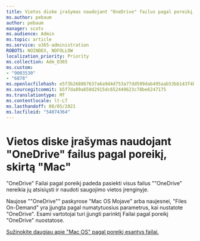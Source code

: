 ```yaml
---
title: Vietos diske įrašymas naudojant "OneDrive" failus pagal poreikį, skirtą "Mac"
ms.author: pebaum
author: pebaum
manager: scotv
ms.audience: Admin
ms.topic: article
ms.service: o365-administration
ROBOTS: NOINDEX, NOFOLLOW
localization_priority: Priority
ms.collection: Adm_O365
ms.custom:
- "9003530"
- "6878"
ms.openlocfilehash: e5f3b268867637a6a9d4d753a77dd599dab495aab53bb143f4bb74b35487d7e3
ms.sourcegitcommit: b5f7da89a650d2915dc652449623c78be6247175
ms.translationtype: MT
ms.contentlocale: lt-LT
ms.lasthandoff: 08/05/2021
ms.locfileid: "54074364"
---
```

# <a name="save-disk-space-with-onedrive-files-on-demand-for-mac"></a>Vietos diske įrašymas naudojant "OneDrive" failus pagal poreikį, skirtą "Mac"

"OneDrive" Failai pagal poreikį padeda pasiekti visus failus ""OneDrive" nereikia jų atsisiųsti ir naudoti saugojimo vietos įrenginyje.  

Naujose ""OneDrive"" paskyrose "Mac OS Mojave" arba naujesnei, "Files On-Demand" yra įjungta pagal numatytuosius parametrus, kai nustatote "OneDrive". Esami vartotojai turi įjungti parinktį Failai pagal poreikį "OneDrive" nuostatose.  

[Sužinokite daugiau apie "Mac OS" pagal poreikį esantys failai.](https://support.microsoft.com/office/529f6d53-e572-4922-a585-e7a318c135f0)
